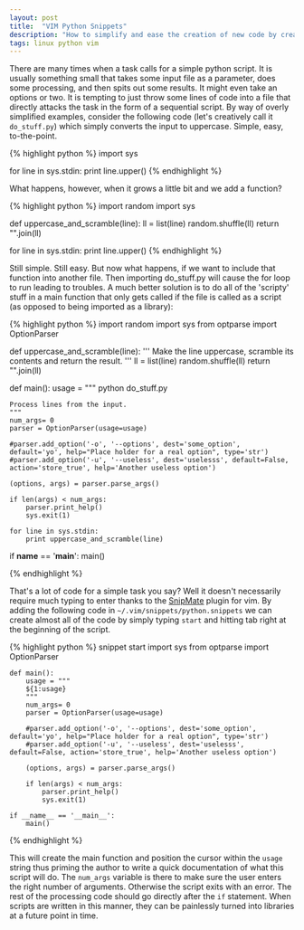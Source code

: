 ```yaml
---
layout: post
title:  "VIM Python Snippets"
description: "How to simplify and ease the creation of new code by creating shortcuts to chunks of code using the vim snippets plugin."
tags: linux python vim
---
```


There are many times when a task calls for a simple python script. It is
usually something small that takes some input file as a parameter, does some
processing, and then spits out some results. It might even take an options or
two. It is tempting to just throw some lines of code into a file that directly
attacks the task in the form of a sequential script. By way of overly simplified
examples, consider the following code (let's creatively call it ``do_stuff.py``)
which simply converts the input to uppercase.  Simple, easy, to-the-point.

{% highlight python %}
import sys

for line in sys.stdin:
    print line.upper()
{% endhighlight %}

What happens, however, when it grows a little bit and we add a function?


{% highlight python %}
import random
import sys

def uppercase_and_scramble(line):
   ll = list(line)
   random.shuffle(ll)
   return "".join(ll)

for line in sys.stdin:
    print line.upper()
{% endhighlight %}

Still simple. Still easy. But now what happens, if we want to include that
function into another file. Then importing do_stuff.py will cause the for
loop to run leading to troubles. A much better solution is to do all of the
'scripty' stuff in a main function that only gets called if the file is called
as a script (as opposed to being imported as a library):

{% highlight python %}
import random
import sys
from optparse import OptionParser

def uppercase_and_scramble(line):
    '''
    Make the line uppercase, scramble its contents and return the result.
    '''
    ll = list(line)
    random.shuffle(ll)
    return "".join(ll)

def main():
    usage = """
    python do_stuff.py

    Process lines from the input.
    """
    num_args= 0
    parser = OptionParser(usage=usage)

    #parser.add_option('-o', '--options', dest='some_option', default='yo', help="Place holder for a real option", type='str')
    #parser.add_option('-u', '--useless', dest='uselesss', default=False, action='store_true', help='Another useless option')

    (options, args) = parser.parse_args()

    if len(args) < num_args:
        parser.print_help()
        sys.exit(1)

    for line in sys.stdin:
        print uppercase_and_scramble(line)

if __name__ == '__main__':
    main()


{% endhighlight %}

That's a lot of code for a simple task you say? Well it doesn't necessarily
require much typing to enter thanks to the
[SnipMate](http://www.vim.org/scripts/script.php?script_id=2540) plugin for
vim. By adding the following code in ``~/.vim/snippets/python.snippets`` we can
create almost all of the code by simply typing ``start`` and hitting tab
right at the beginning of the script.

{% highlight python %}
snippet start
    import sys
    from optparse import OptionParser

    def main():
        usage = """
        ${1:usage}
        """
        num_args= 0
        parser = OptionParser(usage=usage)

        #parser.add_option('-o', '--options', dest='some_option', default='yo', help="Place holder for a real option", type='str')
        #parser.add_option('-u', '--useless', dest='uselesss', default=False, action='store_true', help='Another useless option')

        (options, args) = parser.parse_args()

        if len(args) < num_args:
            parser.print_help()
            sys.exit(1)

    if __name__ == '__main__':
        main()

{% endhighlight %}

This will create the main function and position the cursor within the ``usage`` string 
thus priming the author to write a quick documentation of what this script will do. 
The ``num_args`` variable is there to make sure the user enters the right number of
arguments. Otherwise the script exits with an error. The rest of the processing code
should go directly after the `if` statement. When scripts are written in this manner, 
they can be painlessly turned into libraries at a future point in time.
